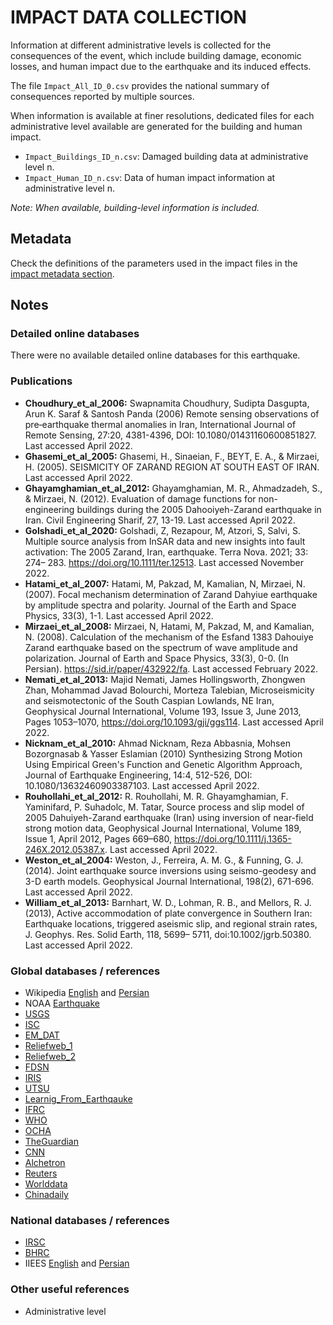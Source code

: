 # IMPACT DATA COLLECTION


Information at different administrative levels is collected for the consequences of the event, 
which include building damage, economic losses, and human impact due to the earthquake and its induced effects.

The file `Impact_All_ID_0.csv` provides the national summary of consequences reported by multiple sources.

When information is available at finer resolutions, dedicated files for each administrative level
available are generated for the building and human impact.

- `Impact_Buildings_ID_n.csv`: Damaged building data at administrative level n.
- `Impact_Human_ID_n.csv`: Data of human impact information at administrative level n.

_Note: When available, building-level information is included._


## Metadata

Check the definitions of the parameters used in the impact files in the [impact metadata section](https://gitlab.openquake.org/risk/ecd/-/blob/main/metadata.md#impact-data).


## Notes


### Detailed online databases
There were no available detailed online databases for this earthquake.


### Publications
- **Choudhury_et_al_2006:** Swapnamita Choudhury, Sudipta Dasgupta, Arun K. Saraf & Santosh Panda (2006) Remote sensing observations of pre‐earthquake thermal anomalies in Iran, International Journal of Remote Sensing, 27:20, 4381-4396, DOI: 10.1080/01431160600851827. Last accessed April 2022.
- **Ghasemi_et_al_2005:** Ghasemi, H., Sinaeian, F., BEYT, E. A., & Mirzaei, H. (2005). SEISMICITY OF ZARAND REGION AT SOUTH EAST OF IRAN. Last accessed April 2022.
- **Ghayamghamian_et_al_2012:** Ghayamghamian, M. R., Ahmadzadeh, S., & Mirzaei, N. (2012). Evaluation of damage functions for non-engineering buildings during the 2005 Dahooiyeh-Zarand earthquake in Iran. Civil Engineering Sharif, 27, 13-19. Last accessed April 2022.
- **Golshadi_et_al_2020:**  Golshadi, Z, Rezapour, M, Atzori, S, Salvi, S. Multiple source analysis from InSAR data and new insights into fault activation: The 2005 Zarand, Iran, earthquake. Terra Nova. 2021; 33: 274– 283. https://doi.org/10.1111/ter.12513. Last accessed November 2022.
- **Hatami_et_al_2007:** Hatami, M, Pakzad, M, Kamalian, N, Mirzaei, N. (2007). Focal mechanism determination of Zarand Dahyiue earthquake by amplitude spectra and polarity. Journal of the Earth and Space Physics, 33(3), 1-1. Last accessed April 2022.
- **Mirzaei_et_al_2008:** Mirzaei, N, Hatami, M, Pakzad, M, and Kamalian, N. (2008). Calculation of the mechanism of the Esfand 1383 Dahouiye Zarand earthquake based on the spectrum of wave amplitude and polarization. Journal of Earth and Space Physics, 33(3), 0-0. (In Persian). https://sid.ir/paper/432922/fa. Last accessed February 2022.
- **Nemati_et_al_2013:** Majid Nemati, James Hollingsworth, Zhongwen Zhan, Mohammad Javad Bolourchi, Morteza Talebian, Microseismicity and seismotectonic of the South Caspian Lowlands, NE Iran, Geophysical Journal International, Volume 193, Issue 3, June 2013, Pages 1053–1070, https://doi.org/10.1093/gji/ggs114. Last accessed April 2022.
- **Nicknam_et_al_2010:**  Ahmad Nicknam, Reza Abbasnia, Mohsen Bozorgnasab & Yasser Eslamian (2010) Synthesizing Strong Motion Using Empirical Green's Function and Genetic Algorithm Approach, Journal of Earthquake Engineering, 14:4, 512-526, DOI: 10.1080/13632460903387103. Last accessed April 2022.  
- **Rouhollahi_et_al_2012:** R. Rouhollahi, M. R. Ghayamghamian, F. Yaminifard, P. Suhadolc, M. Tatar, Source process and slip model of 2005 Dahuiyeh-Zarand earthquake (Iran) using inversion of near-field strong motion data, Geophysical Journal International, Volume 189, Issue 1, April 2012, Pages 669–680, https://doi.org/10.1111/j.1365-246X.2012.05387.x. Last accessed April 2022.
- **Weston_et_al_2004:** Weston, J., Ferreira, A. M. G., & Funning, G. J. (2014). Joint earthquake source inversions using seismo-geodesy and 3-D earth models. Geophysical Journal International, 198(2), 671-696. Last accessed April 2022.
- **William_et_al_2013:** Barnhart, W. D., Lohman, R. B., and Mellors, R. J. (2013), Active accommodation of plate convergence in Southern Iran: Earthquake locations, triggered aseismic slip, and regional strain rates, J. Geophys. Res. Solid Earth, 118, 5699– 5711, doi:10.1002/jgrb.50380. Last accessed April 2022. 


### Global databases / references
- Wikipedia [English](https://en.wikipedia.org/wiki/2005_Zarand_earthquake) and [Persian](https://fa.wikipedia.org/wiki/%D8%B2%D9%85%DB%8C%D9%86%E2%80%8C%D9%84%D8%B1%D8%B2%D9%87_%DB%B1%DB%B3%DB%B8%DB%B3_%D8%B2%D8%B1%D9%86%D8%AF) 
- NOAA [Earthquake](https://www.ngdc.noaa.gov/hazel/view/hazards/earthquake/event-more-info/5751)
- [USGS](https://earthquake.usgs.gov/earthquakes/eventpage/usp000dgpx/executive)
- [ISC](http://isc-mirror.iris.washington.edu/cgi-bin/FormatBibprint.pl?evid=8007175)
- [EM_DAT](https://public.emdat.be/data)
- [Reliefweb_1](https://reliefweb.int/map/iran-islamic-republic/m64-zarand-iran-earthquake-22-february-2005)
- [Reliefweb_2](https://reliefweb.int/report/iran-islamic-republic/iran-earthquake-ocha-situation-report-no-3-2?OpenDocument=&rc=3&emid=EQ-2005-000026-IRN)
- [FDSN](http://fdsn.adc1.iris.edu/networks/detail/I1/)
- [IRIS](http://ds.iris.edu/spud/momenttensor/940735)
- [UTSU](https://iisee.kenken.go.jp/cgi-bin/utsu/result_eng.cgi)
- [Learnig_From_Earthqauke](http://www.learningfromearthquakes.org/component/lfe_reports/?view=lfereports&id=191&layout=default)
- [IFRC](https://reliefweb.int/report/iran-islamic-republic/iran-earthquake-information-bulletin-n-2?OpenDocument=)
- [WHO](https://reliefweb.int/report/iran-islamic-republic/central-iran-preliminary-situation-report-no-1?OpenDocument=)
- [OCHA](https://reliefweb.int/report/iran-islamic-republic/iran-earthquake-ocha-situation-report-no-2-3?OpenDocument=)
- [TheGuardian](https://www.theguardian.com/environment/2005/feb/22/iran.naturaldisasters)
- [CNN](https://edition.cnn.com/2005/WORLD/meast/02/22/iran.quake/)
- [Alchetron](https://alchetron.com/2005-Zarand-earthquake)
- [Reuters](https://www.reuters.com/article/iran-quake-major-idUSL6E8JC0GO20120812)
- [Worlddata](https://www.worlddata.info/asia/iran/earthquakes.php)
- [Chinadaily](https://www.chinadaily.com.cn/english/doc/2005-02/23/content_418584.htm)


### National databases / references
- [IRSC](http://irsc.ut.ac.ir/focal.php?year=2017&month=11)
- [BHRC](https://www.bhrc.ac.ir/en)
- IIEES [English](http://www.iiees.ac.ir/en/dahuiyeh-zarand-earthquake-of-22-february-2005-ms-6-5/) and [Persian](http://www.iiees.ac.ir/fa/%D8%B2%D9%85%DB%8C%D9%86%E2%80%8C%D9%84%D8%B1%D8%B2%D9%87-4-%D8%A7%D8%B3%D9%81%D9%86%D8%AF-1383-22-%D9%81%D9%88%D8%B1%DB%8C%D9%87-2005-%D8%AF%D8%A7%D9%87%D9%88%D8%A6%DB%8C%D9%87-%D8%B2%D8%B1%D9%86/)


### Other useful references
- Administrative level